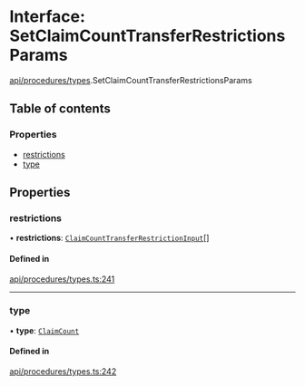 # Interface: SetClaimCountTransferRestrictionsParams

[api/procedures/types](../wiki/api.procedures.types).SetClaimCountTransferRestrictionsParams

## Table of contents

### Properties

- [restrictions](../wiki/api.procedures.types.SetClaimCountTransferRestrictionsParams#restrictions)
- [type](../wiki/api.procedures.types.SetClaimCountTransferRestrictionsParams#type)

## Properties

### restrictions

• **restrictions**: [`ClaimCountTransferRestrictionInput`](../wiki/api.procedures.types.ClaimCountTransferRestrictionInput)[]

#### Defined in

[api/procedures/types.ts:241](https://github.com/PolymeshAssociation/polymesh-sdk/blob/e978aefd/src/api/procedures/types.ts#L241)

___

### type

• **type**: [`ClaimCount`](../wiki/api.procedures.types.TransferRestrictionType#claimcount)

#### Defined in

[api/procedures/types.ts:242](https://github.com/PolymeshAssociation/polymesh-sdk/blob/e978aefd/src/api/procedures/types.ts#L242)
